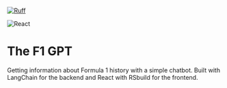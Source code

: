 [![Ruff](https://img.shields.io/endpoint?url=https://raw.githubusercontent.com/astral-sh/ruff/main/assets/badge/v2.json)](https://github.com/astral-sh/ruff)

![React](https://img.shields.io/badge/React-20232A?style=for-the-badge&logo=react&logoColor=61DAFB)


# The F1 GPT

Getting information about Formula 1 history with a simple chatbot. Built with LangChain for the backend and React with RSbuild for the frontend.
